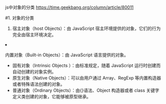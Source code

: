 js中对象的分类   https://time.geekbang.org/column/article/80011

#1. 对象的分类

1. 宿主对象（host Objects）：由 JavaScript 宿主环境提供的对象，它们的行为完全由宿主环境决定。
<li>
<p>内置对象（Built-in Objects）：由 JavaScript 语言提供的对象。</p>
<ul>
<li>固有对象（Intrinsic Objects ）：由标准规定，随着 JavaScript 运行时创建而自动创建的对象实例。</li>
<li>原生对象（Native Objects）：可以由用户通过 Array、RegExp 等内置构造器或者特殊语法创建的对象。</li>
<li>普通对象（Ordinary Objects）：由{}语法、Object 构造器或者 class 关键字定义类创建的对象，它能够被原型继承。</li>
</ul>
</li>